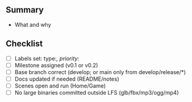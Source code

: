 ## Summary

- What and why

## Checklist
- [ ] Labels set: type:*, priority:*
- [ ] Milestone assigned (v0.1 or v0.2)
- [ ] Base branch correct (develop; or main only from develop/release/*)
- [ ] Docs updated if needed (README/notes)
- [ ] Scenes open and run (Home/Game)
- [ ] No large binaries committed outside LFS (glb/fbx/mp3/ogg/mp4)